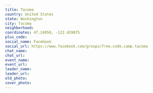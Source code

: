 ```yaml
---
title: Tacoma
country: United States
state: Washington
city: Tacoma
neighborhood: 
coordinates: 47.24958, -122.439875
plus_code:
social_name: Facebook
social_url: https://www.facebook.com/groups/free.code.camp.tacoma
chat_name:
chat_url:
event_name:
event_url:
leader_name:
leader_url:
old_photo: 
cover_photo:
---
```

